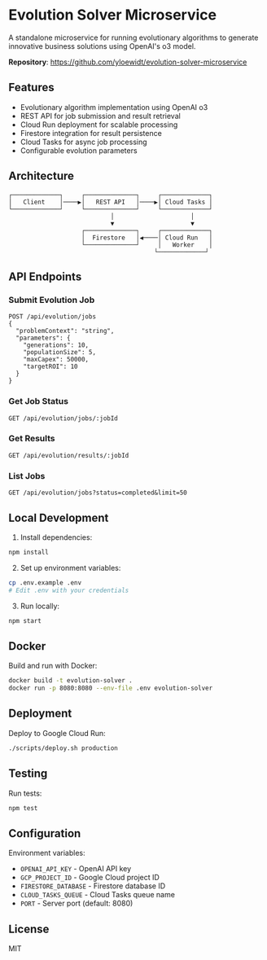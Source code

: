 # Evolution Solver Microservice

A standalone microservice for running evolutionary algorithms to generate innovative business solutions using OpenAI's o3 model.

**Repository**: https://github.com/yloewidt/evolution-solver-microservice

## Features

- Evolutionary algorithm implementation using OpenAI o3
- REST API for job submission and result retrieval
- Cloud Run deployment for scalable processing
- Firestore integration for result persistence
- Cloud Tasks for async job processing
- Configurable evolution parameters

## Architecture

```
┌─────────────┐     ┌──────────────┐     ┌─────────────┐
│   Client    │────▶│   REST API   │────▶│ Cloud Tasks │
└─────────────┘     └──────────────┘     └─────────────┘
                            │                     │
                            ▼                     ▼
                    ┌──────────────┐     ┌─────────────┐
                    │  Firestore   │◀────│ Cloud Run   │
                    └──────────────┘     │   Worker    │
                                        └─────────────┘
```

## API Endpoints

### Submit Evolution Job
```
POST /api/evolution/jobs
{
  "problemContext": "string",
  "parameters": {
    "generations": 10,
    "populationSize": 5,
    "maxCapex": 50000,
    "targetROI": 10
  }
}
```

### Get Job Status
```
GET /api/evolution/jobs/:jobId
```

### Get Results
```
GET /api/evolution/results/:jobId
```

### List Jobs
```
GET /api/evolution/jobs?status=completed&limit=50
```

## Local Development

1. Install dependencies:
```bash
npm install
```

2. Set up environment variables:
```bash
cp .env.example .env
# Edit .env with your credentials
```

3. Run locally:
```bash
npm start
```

## Docker

Build and run with Docker:
```bash
docker build -t evolution-solver .
docker run -p 8080:8080 --env-file .env evolution-solver
```

## Deployment

Deploy to Google Cloud Run:
```bash
./scripts/deploy.sh production
```

## Testing

Run tests:
```bash
npm test
```

## Configuration

Environment variables:
- `OPENAI_API_KEY` - OpenAI API key
- `GCP_PROJECT_ID` - Google Cloud project ID
- `FIRESTORE_DATABASE` - Firestore database ID
- `CLOUD_TASKS_QUEUE` - Cloud Tasks queue name
- `PORT` - Server port (default: 8080)

## License

MIT